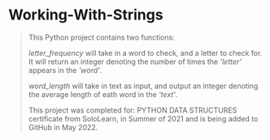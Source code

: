 # Working-With-Strings

> This Python project contains two functions:
>
>*letter_frequency* will take in a word to check, and a letter to check for. It will return an integer denoting the number of times the *'letter'* appears in the *'word'*.
>
> *word_length* will take in text as input, and output an integer denoting the average length of eath word in the *'text'*.
>
>
>This project was completed for: PYTHON DATA STRUCTURES certificate from SoloLearn, in Summer of 2021 and is being added to GitHub in May 2022.